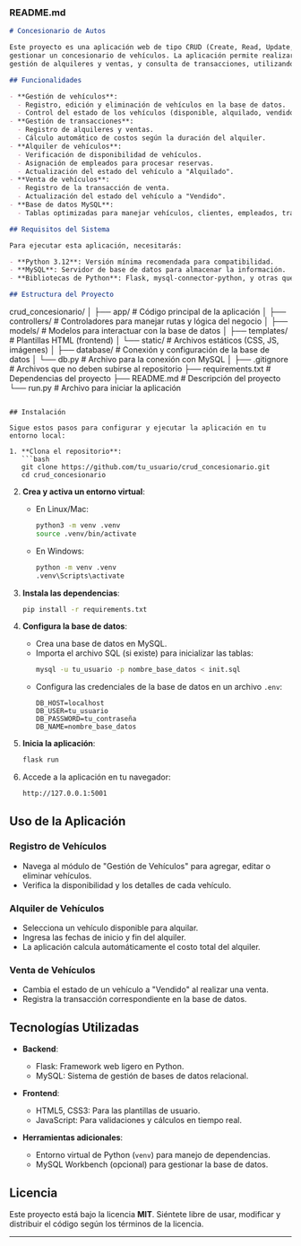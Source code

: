 ### **README.md**
```markdown
# Concesionario de Autos

Este proyecto es una aplicación web de tipo CRUD (Create, Read, Update, Delete) diseñada para
gestionar un concesionario de vehículos. La aplicación permite realizar operaciones como registro de vehículos,
gestión de alquileres y ventas, y consulta de transacciones, utilizando Flask como framework backend y MySQL como base de datos.

## Funcionalidades

- **Gestión de vehículos**: 
  - Registro, edición y eliminación de vehículos en la base de datos.
  - Control del estado de los vehículos (disponible, alquilado, vendido).
- **Gestión de transacciones**:
  - Registro de alquileres y ventas.
  - Cálculo automático de costos según la duración del alquiler.
- **Alquiler de vehículos**:
  - Verificación de disponibilidad de vehículos.
  - Asignación de empleados para procesar reservas.
  - Actualización del estado del vehículo a "Alquilado".
- **Venta de vehículos**:
  - Registro de la transacción de venta.
  - Actualización del estado del vehículo a "Vendido".
- **Base de datos MySQL**:
  - Tablas optimizadas para manejar vehículos, clientes, empleados, transacciones y reservas.

## Requisitos del Sistema

Para ejecutar esta aplicación, necesitarás:

- **Python 3.12**: Versión mínima recomendada para compatibilidad.
- **MySQL**: Servidor de base de datos para almacenar la información.
- **Bibliotecas de Python**: Flask, mysql-connector-python, y otras que se incluyen en el archivo `requirements.txt`.

## Estructura del Proyecto

```
crud_concesionario/
│
├── app/                          # Código principal de la aplicación
│   ├── controllers/              # Controladores para manejar rutas y lógica del negocio
│   ├── models/                   # Modelos para interactuar con la base de datos
│   ├── templates/                # Plantillas HTML (frontend)
│   └── static/                   # Archivos estáticos (CSS, JS, imágenes)
│
├── database/                     # Conexión y configuración de la base de datos
│   └── db.py                     # Archivo para la conexión con MySQL
│
├── .gitignore                    # Archivos que no deben subirse al repositorio
├── requirements.txt              # Dependencias del proyecto
├── README.md                     # Descripción del proyecto
└── run.py                        # Archivo para iniciar la aplicación
```

## Instalación

Sigue estos pasos para configurar y ejecutar la aplicación en tu entorno local:

1. **Clona el repositorio**:
   ```bash
   git clone https://github.com/tu_usuario/crud_concesionario.git
   cd crud_concesionario
   ```

2. **Crea y activa un entorno virtual**:
   - En Linux/Mac:
     ```bash
     python3 -m venv .venv
     source .venv/bin/activate
     ```
   - En Windows:
     ```bash
     python -m venv .venv
     .venv\Scripts\activate
     ```

3. **Instala las dependencias**:
   ```bash
   pip install -r requirements.txt
   ```

4. **Configura la base de datos**:
   - Crea una base de datos en MySQL.
   - Importa el archivo SQL (si existe) para inicializar las tablas:
     ```bash
     mysql -u tu_usuario -p nombre_base_datos < init.sql
     ```
   - Configura las credenciales de la base de datos en un archivo `.env`:
     ```
     DB_HOST=localhost
     DB_USER=tu_usuario
     DB_PASSWORD=tu_contraseña
     DB_NAME=nombre_base_datos
     ```

5. **Inicia la aplicación**:
   ```bash
   flask run
   ```

6. Accede a la aplicación en tu navegador:
   ```
   http://127.0.0.1:5001
   ```

## Uso de la Aplicación

### Registro de Vehículos
- Navega al módulo de "Gestión de Vehículos" para agregar, editar o eliminar vehículos.
- Verifica la disponibilidad y los detalles de cada vehículo.

### Alquiler de Vehículos
- Selecciona un vehículo disponible para alquilar.
- Ingresa las fechas de inicio y fin del alquiler.
- La aplicación calcula automáticamente el costo total del alquiler.

### Venta de Vehículos
- Cambia el estado de un vehículo a "Vendido" al realizar una venta.
- Registra la transacción correspondiente en la base de datos.

## Tecnologías Utilizadas

- **Backend**:
  - Flask: Framework web ligero en Python.
  - MySQL: Sistema de gestión de bases de datos relacional.

- **Frontend**:
  - HTML5, CSS3: Para las plantillas de usuario.
  - JavaScript: Para validaciones y cálculos en tiempo real.

- **Herramientas adicionales**:
  - Entorno virtual de Python (`venv`) para manejo de dependencias.
  - MySQL Workbench (opcional) para gestionar la base de datos.

## Licencia

Este proyecto está bajo la licencia **MIT**. Siéntete libre de usar, modificar y distribuir el código según los términos de la licencia.

---
```
